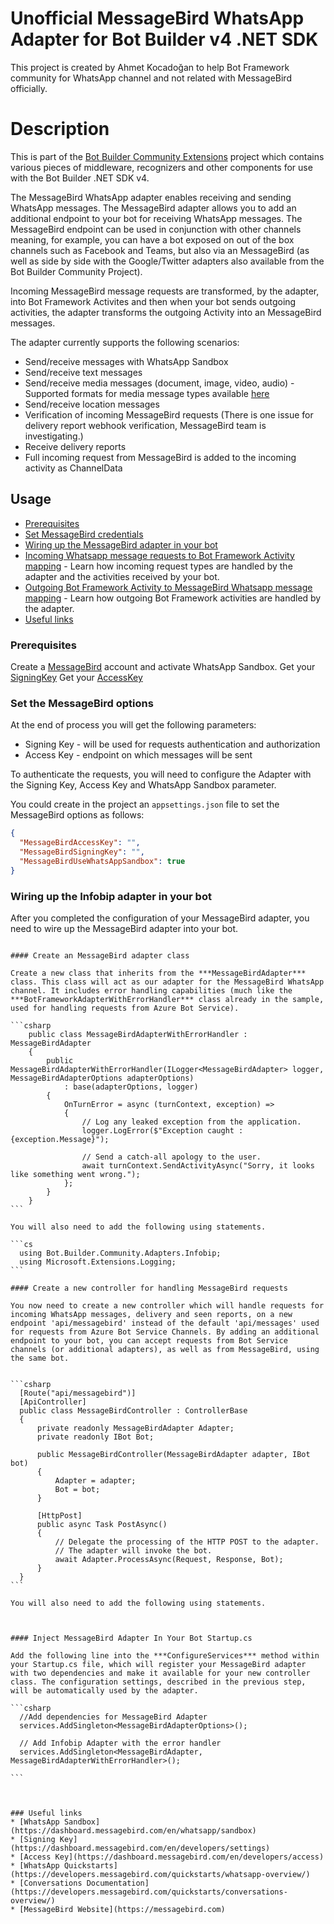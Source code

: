 ﻿# Unofficial MessageBird WhatsApp Adapter for Bot Builder v4 .NET SDK

This project is created by Ahmet Kocadoğan to help Bot Framework community for WhatsApp channel and not related with MessageBird officially.

# Description

This is part of the [Bot Builder Community Extensions](https://github.com/botbuildercommunity) project which contains various pieces of middleware, recognizers and other components for use with the Bot Builder .NET SDK v4.

The MessageBird WhatsApp adapter enables receiving and sending WhatsApp messages. The MessageBird adapter allows you to add an additional endpoint to your bot for receiving WhatsApp messages. The MessageBird endpoint can be used in conjunction with other channels meaning, for example, you can have a bot exposed on out of the box channels such as Facebook and Teams, but also via an MessageBird (as well as side by side with the Google/Twitter adapters also available from the Bot Builder Community Project).

Incoming MessageBird message requests are transformed, by the adapter, into Bot Framework Activites and then when your bot sends outgoing activities, the adapter transforms the outgoing Activity into an MessageBird messages.

The adapter currently supports the following scenarios:

* Send/receive messages with WhatsApp Sandbox
* Send/receive text messages
* Send/receive media messages (document, image, video, audio) - Supported formats for media message types available [here](https://developers.facebook.com/docs/whatsapp/api/media/#supported-files)
* Send/receive location messages
* Verification of incoming MessageBird requests (There is one issue for delivery report webhook verification, MessageBird team is investigating.)
* Receive delivery reports
* Full incoming request from MessageBird is added to the incoming activity as ChannelData


## Usage

* [Prerequisites](#prerequisites)
* [Set MessageBird credentials](#set-the-messagebird-credentials)
* [Wiring up the MessageBird adapter in your bot](#wiring-up-the-messagebird-adapter-in-your-bot)
* [Incoming Whatsapp message requests to Bot Framework Activity mapping](#incoming-whatsapp-message-requests-to-bot-framework-activity-mapping) - Learn how incoming request types are handled by the adapter and the activities received by your bot.
* [Outgoing Bot Framework Activity to MessageBird Whatsapp message mapping](#outgoing-bot-framework-activity-to-messagebird-whatsapp-message-mapping) - Learn how outgoing Bot Framework activities are handled by the adapter.
* [Useful links](#useful-links)

### Prerequisites

Create a [MessageBird](https://messagebird.com/en/whatsapp/) account and activate WhatsApp Sandbox.
Get your [SigningKey](https://dashboard.messagebird.com/en/developers/settings)
Get your [AccessKey](https://dashboard.messagebird.com/en/developers/access)

### Set the MessageBird options

At the end of process you will get the following parameters:
* Signing Key - will be used for requests authentication and authorization 
* Access Key - endpoint on which messages will be sent


To authenticate the requests, you will need to configure the Adapter with the Signing Key, Access Key and WhatsApp Sandbox parameter.

You could create in the project an `appsettings.json` file to set the MessageBird options as follows:

```json
{
  "MessageBirdAccessKey": "",
  "MessageBirdSigningKey": "",
  "MessageBirdUseWhatsAppSandbox": true
}
```

### Wiring up the Infobip adapter in your bot

After you completed the configuration of your MessageBird adapter, you need to wire up the MessageBird adapter into your bot.


````

#### Create an MessageBird adapter class

Create a new class that inherits from the ***MessageBirdAdapter*** class. This class will act as our adapter for the MessageBird WhatsApp channel. It includes error handling capabilities (much like the ***BotFrameworkAdapterWithErrorHandler*** class already in the sample, used for handling requests from Azure Bot Service).

```csharp
    public class MessageBirdAdapterWithErrorHandler : MessageBirdAdapter
    {
        public MessageBirdAdapterWithErrorHandler(ILogger<MessageBirdAdapter> logger, MessageBirdAdapterOptions adapterOptions)
            : base(adapterOptions, logger)
        {
            OnTurnError = async (turnContext, exception) =>
            {
                // Log any leaked exception from the application.
                logger.LogError($"Exception caught : {exception.Message}");

                // Send a catch-all apology to the user.
                await turnContext.SendActivityAsync("Sorry, it looks like something went wrong.");
            };
        }
    }
```

You will also need to add the following using statements.

```cs
  using Bot.Builder.Community.Adapters.Infobip;
  using Microsoft.Extensions.Logging;
```

#### Create a new controller for handling MessageBird requests

You now need to create a new controller which will handle requests for incoming WhatsApp messages, delivery and seen reports, on a new endpoint 'api/messagebird' instead of the default 'api/messages' used for requests from Azure Bot Service Channels. By adding an additional endpoint to your bot, you can accept requests from Bot Service channels (or additional adapters), as well as from MessageBird, using the same bot.


```csharp
  [Route("api/messagebird")]
  [ApiController]
  public class MessageBirdController : ControllerBase
  {
      private readonly MessageBirdAdapter Adapter;
      private readonly IBot Bot;

      public MessageBirdController(MessageBirdAdapter adapter, IBot bot)
      {
          Adapter = adapter;
          Bot = bot;
      }

      [HttpPost]
      public async Task PostAsync()
      {
          // Delegate the processing of the HTTP POST to the adapter.
          // The adapter will invoke the bot.
          await Adapter.ProcessAsync(Request, Response, Bot);
      }
  }
```

You will also need to add the following using statements.



#### Inject MessageBird Adapter In Your Bot Startup.cs

Add the following line into the ***ConfigureServices*** method within your Startup.cs file, which will register your MessageBird adapter with two dependencies and make it available for your new controller class. The configuration settings, described in the previous step, will be automatically used by the adapter.

```csharp
  //Add dependencies for MessageBird Adapter
  services.AddSingleton<MessageBirdAdapterOptions>();

  // Add Infobip Adapter with the error handler
  services.AddSingleton<MessageBirdAdapter, MessageBirdAdapterWithErrorHandler>();

```



### Useful links
* [WhatsApp Sandbox](https://dashboard.messagebird.com/en/whatsapp/sandbox)
* [Signing Key](https://dashboard.messagebird.com/en/developers/settings)
* [Access Key](https://dashboard.messagebird.com/en/developers/access)
* [WhatsApp Quickstarts](https://developers.messagebird.com/quickstarts/whatsapp-overview/)
* [Conversations Documentation](https://developers.messagebird.com/quickstarts/conversations-overview/)
* [MessageBird Website](https://messagebird.com)
